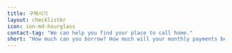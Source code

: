 ```yaml
---
title: 구매시기
layout: checklistkr
icon: ion-md-hourglass
contact-tag: "We can help you find your place to call home."
short: "How much can you borrow? How much will your monthly payments be?"
---
```

